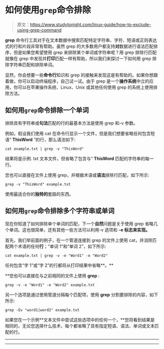 # 如何使用`grep`命令排除

> 原文：<https://www.studytonight.com/linux-guide/how-to-exclude-using-grep-command>

**grep** 命令行工具对于在文本数据中搜索匹配特定字符串、字符、短语或正则表达式的行和片段非常有帮助。虽然 grep 的大多数用户都支持**对**数据进行语法匹配排序，但是如果您希望使用 grep 来排除某个单词或字符串呢？用 grep 排除行匹配就像在 grep 中发现并**打印**匹配一样有帮助，所以我们来探讨一下如何用 grep 排除字符串匹配和排除单词。

显然，你会想要一些**命令行**知识和 grep 的接触来发现这是有帮助的。如果你想跟着做，你可以启动终端程序，自己试一试。由于 grep 是一个**操作系统**中立的应用，你可以在苹果操作系统、Linux、Unix 或其他任何使用 grep 的系统上使用排除方法。

## 如何用`grep`命令排除一个单词

排除具有字符串或**句法**匹配的行的最基本方法是使用 grep 和-v 参数。

例如，假设我们使用 cat 在命令行显示一个文件，但是我们想要省略任何包含短语“ **ThisWord** ”的行，那么语法如下:

```
cat example.txt | grep -v "ThisWord"
```

结果将是示例. txt 文本文件，但省略了包含与“ **ThisWord** 匹配的字符串的每一行。

您也可以直接在文件上使用 grep，并根据术语或**语法**排除行匹配，如下所示:

```
grep -v "ThisWord" example.txt
```

使用最适合你的**独特的**套路的东西。

## 如何用`grep`命令排除多个字符串或单词

现在你知道了如何排除单个单词的匹配，下一个**自然**问题是关于使用 grep 省略几个单词。这也很简单，还有其他一些方法可以利用-v 选项和 **-e 标志来实现。**

首先，我们举前面的例子，在一个管道连接到 grep 的文件上使用 cat，并消除匹配两个术语的任何**行**；“单词 1”和“单词 2”，如下所示:

```
cat example.txt | grep -v -e "Word1" -e "Word2"
```

任何包含“字 1”或“字 2”的行都将从打印结果中省略**。**

 **您也可以直接在与之前相同的文件上使用 **grep** :

```
grep -v -e "Word1" -e "Word2" example.txt
```

另一个选项是通过使用管道分隔每个匹配项，使用 **grep** 分割要排除的内容，如下所示:

```
grep -Ev "word1|word2" example.txt
```

如果您在一个示例**文本文件中尝试这些选项中的任何一个，**您将看到结果是相同的，无论您选择什么技术，每个都省略了具有指定短语、语法、单词或文本匹配的行。

* * *

* * ***